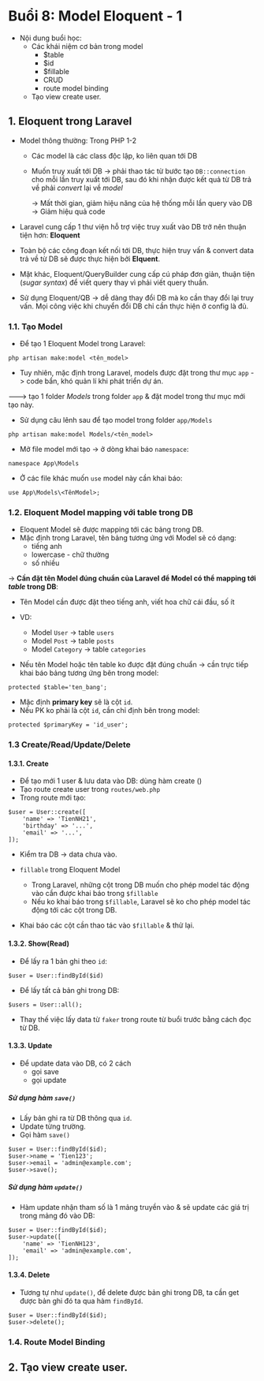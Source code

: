 # Buổi 8: Model Eloquent - 1

- Nội dung buổi học:
    - Các khái niệm cơ bản trong model
        - $table
        - $id
        - $fillable
        - CRUD
        - route model binding
    - Tạo view create user.

## 1. Eloquent trong Laravel

- Model thông thường: Trong PHP 1-2
    - Các model là các class độc lập, ko liên quan tới DB
    - Muốn truy xuất tới DB -> phải thao tác từ bước tạo `DB::connection` cho mỗi lần truy xuất tới DB, sau đó khi nhận được kết quả từ DB trả về phải *convert* lại về  *model*

        -> Mất thời gian, giảm hiệu năng của hệ thống mỗi lần query vào DB
        -> Giảm hiệu quả code

- Laravel cung cấp 1 thư viện hỗ trợ việc truy xuất vào DB trở nên thuận tiện hơn: **Eloquent**
- Toàn bộ các công đoạn kết nối tới DB, thực hiện truy vấn & convert data trả về từ DB sẽ được thực hiện bởi **Elquent**.
- Mặt khác, Eloquent/QueryBuilder cung cấp cú pháp đơn giản, thuận tiện (*sugar syntax*) để viết query thay vì phải viết query thuần.
- Sử  dụng Eloquent/QB -> dễ dàng thay đổi DB mà ko cần thay đổi lại truy vấn.
Mọi công việc khi chuyển đổi DB chỉ cần thực hiện ở config là đủ.

### 1.1. Tạo Model
- Để tạo 1 Eloquent Model trong Laravel:
```
php artisan make:model <tên_model>
```
- Tuy nhiên, mặc định trong Laravel, models được đặt trong thư mục `app`
-> code bẩn, khó quản lí khi phát triển dự án.

---> tạo 1 folder *Models* trong folder `app` & đặt model trong thư mục mới tạo này.
- Sử dụng câu lênh sau để tạo model trong folder `app/Models`
```
php artisan make:model Models/<tên_model>
```

- Mở file model mới tạo -> ở dòng khai báo `namespace`:
```
namespace App\Models
```

- Ở các file khác muốn `use` model này cần khai báo:
```
use App\Models\<TênModel>;
```

### 1.2. Eloquent Model mapping với table trong DB
- Eloquent Model sẽ được mapping tới các bảng trong DB.
- Mặc định trong Laravel, tên bảng tương ứng với Model sẽ có dạng:
    - tiếng anh
    - lowercase - chữ thường
    - số nhiều

-> **Cần đặt tên Model đúng chuẩn của Laravel để  Model có thể mapping tới *table* trong DB**:

- Tên Model cần được đặt theo tiếng anh, viết hoa chữ cái đầu, số ít

- VD:
    - Model `User`      -> table `users`
    - Model `Post`      -> table `posts`
    - Model `Category`  -> table `categories`

- Nếu tên Model hoặc tên table ko được đặt đúng chuẩn -> cần trực tiếp khai báo bảng tương ứng bên trong model:

```
protected $table='ten_bang';
```

- Mặc định **primary key** sẽ là cột `id`.
- Nếu PK ko phải là cột `id`, cần chỉ định bên trong model:

```
protected $primaryKey = 'id_user';
```

### 1.3 Create/Read/Update/Delete

#### 1.3.1. Create

- Để tạo mới 1 user & lưu data vào DB: dùng hàm create ()
- Tạo route create user trong `routes/web.php`
- Trong route mới tạo:
```
$user = User::create([
    'name' => 'TienNH21',
    'birthday' => '...',
    'email' => '...',
]);
```

- Kiểm tra DB -> data chưa vào.

- `fillable` trong Eloquent Model
    - Trong Laravel, những cột trong DB muốn cho phép model tác động vào cần được khai báo trong `$fillable`
    - Nếu ko khai báo trong `$fillable`, Laravel sẽ ko cho phép model tác động tới các cột trong DB.

- Khai báo các cột cần thao tác vào `$fillable` & thử lại.

#### 1.3.2. Show(Read)
- Để lấy ra 1 bản ghi theo `id`:
```
$user = User::findById($id)
```

- Để lấy tất cả bản ghi trong DB:
```
$users = User::all();
```

- Thay thế việc lấy data từ `faker` trong route từ buổi trước bằng cách đọc từ DB.

#### 1.3.3. Update

- Để update data vào DB, có 2 cách
    - gọi save
    - gọi update

##### Sử dụng hàm `save()`
- Lấy bản ghi ra từ DB thông qua `id`.
- Update từng trường.
- Gọi hàm `save()`

```
$user = User::findById($id);
$user->name = 'Tien123';
$user->email = 'admin@example.com';
$user->save();
```

##### Sử dụng hàm `update()`
- Hàm update nhận tham số là 1 mảng truyền vào & sẽ update các giá trị trong mảng đó vào DB:

```
$user = User::findById($id);
$user->update([
    'name' => 'TienNH123',
    'email' => 'admin@example.com',
]);
```

#### 1.3.4. Delete

- Tương tự như `update()`, để delete được bản ghi trong DB, ta cần get được bản ghi đó ta qua hàm `findById`.

```
$user = User::findById($id);
$user->delete();
```

### 1.4. Route Model Binding
## 2. Tạo view create user.
